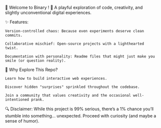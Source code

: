 🌟 Welcome to Binary ! 🌟
A playful exploration of code, creativity, and slightly unconventional digital experiences.

✨ Features:

    Version-controlled chaos: Because even experiments deserve clean commits.

    Collaborative mischief: Open-source projects with a lighthearted twist.

    Documentation with personality: Readme files that might just make you smile (or question reality).

🚀 Why Explore This Repo?

    Learn how to build interactive web experiences.

    Discover hidden "surprises" sprinkled throughout the codebase.

    Join a community that values creativity and the occasional well-intentioned prank.

🔍 Disclaimer:
While this project is 99% serious, there’s a 1% chance you’ll stumble into something… unexpected. Proceed with curiosity (and maybe a sense of humor).

